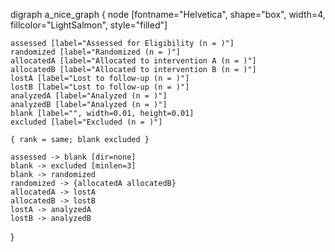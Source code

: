 digraph a_nice_graph
{
    node [fontname="Helvetica", shape="box", width=4, fillcolor="LightSalmon", style="filled"]
    
    assessed [label="Assessed for Eligibility (n = )"]
    randomized [label="Randomized (n = )"]
    allocatedA [label="Allocated to intervention A (n = )"]
    allocatedB [label="Allocated to intervention B (n = )"]
    lostA [label="Lost to follow-up (n = )"]
    lostB [label="Lost to follow-up (n = )"]
    analyzedA [label="Analyzed (n = )"]
    analyzedB [label="Analyzed (n = )"]
    blank [label="", width=0.01, height=0.01]
    excluded [label="Excluded (n = )"]

    { rank = same; blank excluded }

    assessed -> blank [dir=none]
    blank -> excluded [minlen=3]
    blank -> randomized
    randomized -> {allocatedA allocatedB}
    allocatedA -> lostA
    allocatedB -> lostB
    lostA -> analyzedA
    lostB -> analyzedB
}

